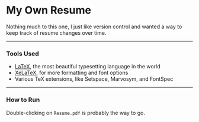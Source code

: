 # My Own Resume

Nothing much to this one, I just like version control and wanted a way to keep track of resume changes over time. 

<hr>

### Tools Used

* [LaTeX](link), the most beautiful typesetting language in the world
* [XeLaTeX](link), for more formatting and font options
* Various TeX extensions, like Setspace, Marvosym, and FontSpec

<hr>

### How to Run

Double-clicking on `Resume.pdf` is probably the way to go.